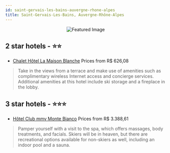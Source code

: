 ```yaml
---
id: saint-gervais-les-bains-auvergne-rhone-alpes
title: Saint-Gervais-Les-Bains, Auvergne-Rhône-Alpes
---
```


<center><img src="https://i.travelapi.com/hotels/31000000/30060000/30054700/30054672/b356883f_z.jpg" alt="Featured Image" /></center>


##  2 star hotels - ⭐️⭐️

-    [Chalet Hôtel La Maison Blanche](https://us.hurb.com/hotels/saint-gervais-les-bains/chalet-hotel-la-maison-blanche-JNP-JP527259?cmp=18055) Prices from R$ 626,08
   > Take in the views from a terrace and make use of amenities such as complimentary wireless Internet access and concierge services. Additional amenities at this hotel include ski storage and a fireplace in the lobby.

##  3 star hotels - ⭐️⭐️⭐️

-    [Hôtel Club mmv Monte Bianco](https://us.hurb.com/hotels/saint-gervais-les-bains/hotel-club-mmv-monte-bianco-JNP-JP999013?cmp=18055) Prices from R$ 3.388,61
   > Pamper yourself with a visit to the spa, which offers massages, body treatments, and facials. Skiers will be in heaven, but there are recreational options available for non-skiers as well, including an indoor pool and a sauna.
